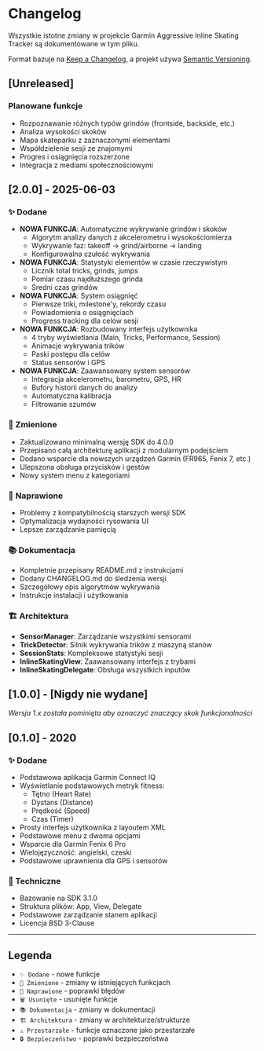 # Changelog

Wszystkie istotne zmiany w projekcie Garmin Aggressive Inline Skating Tracker są dokumentowane w tym pliku.

Format bazuje na [Keep a Changelog](https://keepachangelog.com/en/1.0.0/),
a projekt używa [Semantic Versioning](https://semver.org/spec/v2.0.0.html).

## [Unreleased]

### Planowane funkcje
- Rozpoznawanie różnych typów grindów (frontside, backside, etc.)
- Analiza wysokości skoków
- Mapa skateparku z zaznaczonymi elementami
- Współdzielenie sesji ze znajomymi
- Progres i osiągnięcia rozszerzone
- Integracja z mediami społecznościowymi

## [2.0.0] - 2025-06-03

### ✨ Dodane
- **NOWA FUNKCJA**: Automatyczne wykrywanie grindów i skoków
  - Algorytm analizy danych z akcelerometru i wysokościomierza
  - Wykrywanie faz: takeoff → grind/airborne → landing
  - Konfigurowalna czułość wykrywania
- **NOWA FUNKCJA**: Statystyki elementów w czasie rzeczywistym
  - Licznik total tricks, grinds, jumps
  - Pomiar czasu najdłuższego grinda
  - Średni czas grindów
- **NOWA FUNKCJA**: System osiągnięć
  - Pierwsze triki, milestone'y, rekordy czasu
  - Powiadomienia o osiągnięciach
  - Progress tracking dla celów sesji
- **NOWA FUNKCJA**: Rozbudowany interfejs użytkownika
  - 4 tryby wyświetlania (Main, Tricks, Performance, Session)
  - Animacje wykrywania trików
  - Paski postępu dla celów
  - Status sensorów i GPS
- **NOWA FUNKCJA**: Zaawansowany system sensorów
  - Integracja akcelerometru, barometru, GPS, HR
  - Bufory historii danych do analizy
  - Automatyczna kalibracja
  - Filtrowanie szumów

### 🔧 Zmienione
- Zaktualizowano minimalną wersję SDK do 4.0.0
- Przepisano całą architekturę aplikacji z modularnym podejściem
- Dodano wsparcie dla nowszych urządzeń Garmin (FR965, Fenix 7, etc.)
- Ulepszona obsługa przycisków i gestów
- Nowy system menu z kategoriami

### 🐛 Naprawione
- Problemy z kompatybilnością starszych wersji SDK
- Optymalizacja wydajności rysowania UI
- Lepsze zarządzanie pamięcią

### 📚 Dokumentacja
- Kompletnie przepisany README.md z instrukcjami
- Dodany CHANGELOG.md do śledzenia wersji
- Szczegółowy opis algorytmów wykrywania
- Instrukcje instalacji i użytkowania

### 🏗️ Architektura
- **SensorManager**: Zarządzanie wszystkimi sensorami
- **TrickDetector**: Silnik wykrywania trików z maszyną stanów
- **SessionStats**: Kompleksowe statystyki sesji
- **InlineSkatingView**: Zaawansowany interfejs z trybami
- **InlineSkatingDelegate**: Obsługa wszystkich inputów

## [1.0.0] - [Nigdy nie wydane]
*Wersja 1.x została pominięta aby oznaczyć znaczący skok funkcjonalności*

## [0.1.0] - 2020

### ✨ Dodane
- Podstawowa aplikacja Garmin Connect IQ
- Wyświetlanie podstawowych metryk fitness:
  - Tętno (Heart Rate)  
  - Dystans (Distance)
  - Prędkość (Speed)
  - Czas (Timer)
- Prosty interfejs użytkownika z layoutem XML
- Podstawowe menu z dwoma opcjami
- Wsparcie dla Garmin Fenix 6 Pro
- Wielojęzyczność: angielski, czeski
- Podstawowe uprawnienia dla GPS i sensorów

### 🔧 Techniczne
- Bazowanie na SDK 3.1.0
- Struktura plików: App, View, Delegate
- Podstawowe zarządzanie stanem aplikacji
- Licencja BSD 3-Clause

---

## Legenda

- `✨ Dodane` - nowe funkcje
- `🔧 Zmienione` - zmiany w istniejących funkcjach  
- `🐛 Naprawione` - poprawki błędów
- `🗑️ Usunięte` - usunięte funkcje
- `📚 Dokumentacja` - zmiany w dokumentacji
- `🏗️ Architektura` - zmiany w architekturze/strukturze
- `⚠️ Przestarzałe` - funkcje oznaczone jako przestarzałe
- `🔒 Bezpieczeństwo` - poprawki bezpieczeństwa


